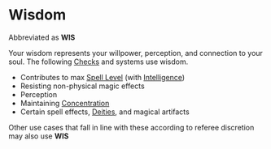 # Wisdom

Abbreviated as **WIS**

Your wisdom represents your willpower, perception, and connection to your soul. The following [Checks](../../Game%20Procedures/Check.md) and systems use wisdom.

- Contributes to max [Spell Level](../../Magic/Spell%20Level.md) (with [Intelligence](Intelligence.md))
- Resisting non-physical magic effects
- Perception
- Maintaining [Concentration](../../Magic/Concentration.md)
- Certain spell effects, [Deities](../../Magic/Spells/Deities/Deities.md), and magical artifacts

Other use cases that fall in line with these according to referee discretion may also use **WIS**